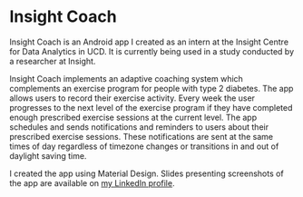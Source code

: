 # Insight Coach
Insight Coach is an Android app I created as an intern at the Insight Centre for Data Analytics in UCD. It is currently being used in a study conducted by a researcher at Insight.

Insight Coach implements an adaptive coaching system which complements an exercise program for people with type 2 diabetes. The app allows users to record their exercise activity. Every week the user progresses to the next level of the exercise program if they have completed enough prescribed exercise sessions at the current level. The app schedules and sends notifications and reminders to users about their prescribed exercise sessions. These notifications are sent at the same times of day regardless of timezone changes or transitions in and out of daylight saving time.

I created the app using Material Design. Slides presenting screenshots of the app are available on [my LinkedIn profile](https://www.linkedin.com/in/daniel-conroy/).
